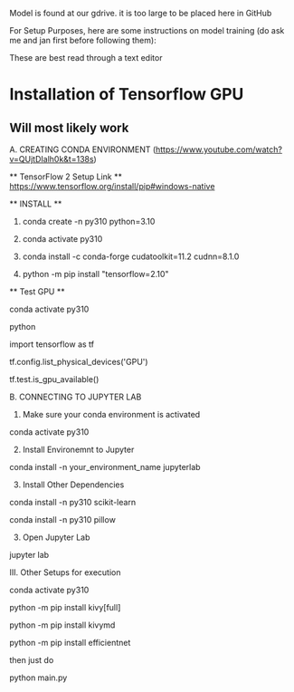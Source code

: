 Model is found at our gdrive. it is too large to be placed here in GitHub

For Setup Purposes, here are some instructions on model training (do ask me and jan first before following them):

These are best read through a text editor

# Installation of Tensorflow GPU
## Will most likely work

A. CREATING CONDA ENVIRONMENT (https://www.youtube.com/watch?v=QUjtDIalh0k&t=138s)

** TensorFlow 2 Setup Link **
https://www.tensorflow.org/install/pip#windows-native


** INSTALL **
1. conda create -n py310 python=3.10

2. conda activate py310

3. conda install -c conda-forge cudatoolkit=11.2 cudnn=8.1.0

4. python -m pip install "tensorflow=2.10"

** Test GPU **

conda activate py310 

python

import tensorflow as tf

tf.config.list_physical_devices('GPU')

tf.test.is_gpu_available()


B. CONNECTING TO JUPYTER LAB

1. Make sure your conda environment is activated 

conda activate py310 

2. Install Environemnt to Jupyter 

conda install -n your_environment_name jupyterlab

3. Install Other Dependencies

conda install -n py310 scikit-learn

conda install -n py310 pillow

3. Open Jupyter Lab

jupyter lab

III. Other Setups for execution

conda activate py310

python -m pip install kivy[full]

python -m pip install kivymd

python -m pip install efficientnet

then just do

python main.py